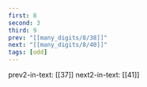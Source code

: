 ```yaml
---
first: 8
second: 3
third: 9
prev: "[[many_digits/8/38]]"
next: "[[many_digits/8/40]]"
tags: [odd]
---
```

prev2-in-text: [[37]]
next2-in-text: [[41]]
